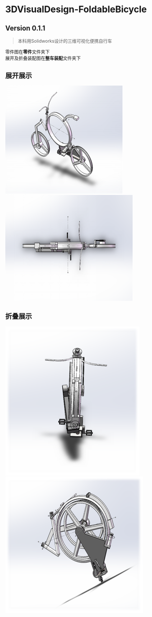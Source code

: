 # 3DVisualDesign-FoldableBicycle
## Version 0.1.1
> 本科用Solidworks设计的三维可视化便携自行车

零件图在**零件**文件夹下  
展开及折叠装配图在**整车装配**文件夹下
## 展开展示
![展开 1](./Resources/Expand1.png)  
![展开 2](./Resources/Expand2.png)  
## 折叠展示
![折叠 1](./Resources/Fold1.png)  
![折叠 2](./Resources/Fold2.png)  
